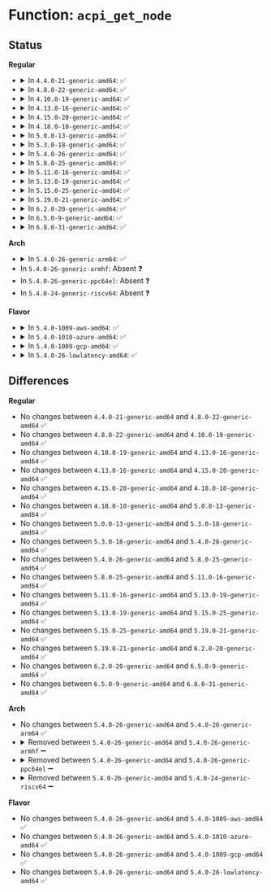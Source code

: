 # Function: <code>acpi_get_node</code>

## Status
<b>Regular</b>
<ul>
<li>
<details>
<summary>In <code>4.4.0-21-generic-amd64</code>: ✅</summary>

```c
int acpi_get_node(acpi_handle handle)
```

```json
{
  "name": "acpi_get_node",
  "collision_type": "Unique Global",
  "inline_type": "No",
  "funcs": [
    {
      "addr": 18446744071583609433,
      "name": "acpi_get_node",
      "external": true,
      "loc": "drivers/acpi/numa.c:368",
      "file": "drivers/acpi/numa.c",
      "inline": "seen, unknown",
      "caller_inline": [],
      "caller_func": [
        "arch/x86/kernel/acpi/boot.c:acpi_map_cpu",
        "drivers/acpi/pci_root.c:acpi_pci_root_create",
        "drivers/acpi/acpi_memhotplug.c:acpi_memory_device_remove",
        "drivers/acpi/acpi_memhotplug.c:acpi_memory_device_add",
        "arch/x86/pci/acpi.c:pci_acpi_scan_root"
      ]
    }
  ],
  "symbols": [
    {
      "addr": 18446744071583609433,
      "name": "acpi_get_node",
      "section": ".text",
      "bind": "STB_GLOBAL",
      "size": 118
    }
  ]
}
```
</details>
</li>
<li>
<details>
<summary>In <code>4.8.0-22-generic-amd64</code>: ✅</summary>

```c
int acpi_get_node(acpi_handle handle)
```

```json
{
  "name": "acpi_get_node",
  "collision_type": "Unique Global",
  "inline_type": "No",
  "funcs": [
    {
      "addr": 18446744071583932557,
      "name": "acpi_get_node",
      "external": true,
      "loc": "drivers/acpi/numa.c:494",
      "file": "drivers/acpi/numa.c",
      "inline": "seen, unknown",
      "caller_inline": [],
      "caller_func": [
        "arch/x86/kernel/acpi/boot.c:acpi_map_cpu",
        "drivers/acpi/pci_root.c:acpi_pci_root_create",
        "drivers/acpi/acpi_memhotplug.c:acpi_memory_device_remove",
        "drivers/acpi/acpi_memhotplug.c:acpi_memory_device_add",
        "arch/x86/pci/acpi.c:pci_acpi_scan_root"
      ]
    }
  ],
  "symbols": [
    {
      "addr": 18446744071583932557,
      "name": "acpi_get_node",
      "section": ".text",
      "bind": "STB_GLOBAL",
      "size": 118
    }
  ]
}
```
</details>
</li>
<li>
<details>
<summary>In <code>4.10.0-19-generic-amd64</code>: ✅</summary>

```c
int acpi_get_node(acpi_handle handle)
```

```json
{
  "name": "acpi_get_node",
  "collision_type": "Unique Global",
  "inline_type": "No",
  "funcs": [
    {
      "addr": 18446744071584074071,
      "name": "acpi_get_node",
      "external": true,
      "loc": "drivers/acpi/numa.c:494",
      "file": "drivers/acpi/numa.c",
      "inline": "seen, unknown",
      "caller_inline": [],
      "caller_func": [
        "arch/x86/kernel/acpi/boot.c:acpi_map_cpu2node",
        "drivers/acpi/pci_root.c:acpi_pci_root_create",
        "drivers/acpi/acpi_memhotplug.c:acpi_memory_device_remove",
        "drivers/acpi/acpi_memhotplug.c:acpi_memory_device_add",
        "arch/x86/pci/acpi.c:pci_acpi_scan_root"
      ]
    }
  ],
  "symbols": [
    {
      "addr": 18446744071584074071,
      "name": "acpi_get_node",
      "section": ".text",
      "bind": "STB_GLOBAL",
      "size": 118
    }
  ]
}
```
</details>
</li>
<li>
<details>
<summary>In <code>4.13.0-16-generic-amd64</code>: ✅</summary>

```c
int acpi_get_node(acpi_handle handle)
```

```json
{
  "name": "acpi_get_node",
  "collision_type": "Unique Global",
  "inline_type": "No",
  "funcs": [
    {
      "addr": 18446744071584140528,
      "name": "acpi_get_node",
      "external": true,
      "loc": "drivers/acpi/numa.c:494",
      "file": "drivers/acpi/numa.c",
      "inline": "seen, unknown",
      "caller_inline": [],
      "caller_func": [
        "arch/x86/kernel/acpi/boot.c:acpi_map_cpu",
        "drivers/acpi/pci_root.c:acpi_pci_root_create",
        "drivers/acpi/acpi_memhotplug.c:acpi_memory_device_remove",
        "drivers/acpi/acpi_memhotplug.c:acpi_memory_device_add",
        "arch/x86/pci/acpi.c:pci_acpi_scan_root"
      ]
    }
  ],
  "symbols": [
    {
      "addr": 18446744071584140528,
      "name": "acpi_get_node",
      "section": ".text",
      "bind": "STB_GLOBAL",
      "size": 125
    }
  ]
}
```
</details>
</li>
<li>
<details>
<summary>In <code>4.15.0-20-generic-amd64</code>: ✅</summary>

```c
int acpi_get_node(acpi_handle handle)
```

```json
{
  "name": "acpi_get_node",
  "collision_type": "Unique Global",
  "inline_type": "No",
  "funcs": [
    {
      "addr": 18446744071584414816,
      "name": "acpi_get_node",
      "external": true,
      "loc": "drivers/acpi/numa.c:496",
      "file": "drivers/acpi/numa.c",
      "inline": "seen, unknown",
      "caller_inline": [],
      "caller_func": [
        "arch/x86/kernel/acpi/boot.c:acpi_map_cpu",
        "drivers/acpi/pci_root.c:acpi_pci_root_create",
        "drivers/acpi/acpi_memhotplug.c:acpi_memory_device_remove",
        "drivers/acpi/acpi_memhotplug.c:acpi_memory_device_add",
        "arch/x86/pci/acpi.c:pci_acpi_scan_root"
      ]
    }
  ],
  "symbols": [
    {
      "addr": 18446744071584414816,
      "name": "acpi_get_node",
      "section": ".text",
      "bind": "STB_GLOBAL",
      "size": 125
    }
  ]
}
```
</details>
</li>
<li>
<details>
<summary>In <code>4.18.0-10-generic-amd64</code>: ✅</summary>

```c
int acpi_get_node(acpi_handle handle)
```

```json
{
  "name": "acpi_get_node",
  "collision_type": "Unique Global",
  "inline_type": "No",
  "funcs": [
    {
      "addr": 18446744071584638208,
      "name": "acpi_get_node",
      "external": true,
      "loc": "drivers/acpi/numa.c:495",
      "file": "drivers/acpi/numa.c",
      "inline": "seen, unknown",
      "caller_inline": [],
      "caller_func": [
        "arch/x86/kernel/acpi/boot.c:acpi_map_cpu",
        "drivers/acpi/pci_root.c:acpi_pci_root_create",
        "drivers/acpi/acpi_memhotplug.c:acpi_memory_device_remove",
        "drivers/acpi/acpi_memhotplug.c:acpi_memory_device_add",
        "arch/x86/pci/acpi.c:pci_acpi_scan_root"
      ]
    }
  ],
  "symbols": [
    {
      "addr": 18446744071584638208,
      "name": "acpi_get_node",
      "section": ".text",
      "bind": "STB_GLOBAL",
      "size": 125
    }
  ]
}
```
</details>
</li>
<li>
<details>
<summary>In <code>5.0.0-13-generic-amd64</code>: ✅</summary>

```c
int acpi_get_node(acpi_handle handle)
```

```json
{
  "name": "acpi_get_node",
  "collision_type": "Unique Global",
  "inline_type": "No",
  "funcs": [
    {
      "addr": 18446744071584737296,
      "name": "acpi_get_node",
      "external": true,
      "loc": "drivers/acpi/numa.c:494",
      "file": "drivers/acpi/numa.c",
      "inline": "seen, unknown",
      "caller_inline": [],
      "caller_func": [
        "arch/x86/kernel/acpi/boot.c:acpi_map_cpu",
        "drivers/acpi/pci_root.c:acpi_pci_root_create",
        "drivers/acpi/acpi_memhotplug.c:acpi_memory_device_remove",
        "drivers/acpi/acpi_memhotplug.c:acpi_memory_device_add",
        "arch/x86/pci/acpi.c:pci_acpi_scan_root"
      ]
    }
  ],
  "symbols": [
    {
      "addr": 18446744071584737296,
      "name": "acpi_get_node",
      "section": ".text",
      "bind": "STB_GLOBAL",
      "size": 125
    }
  ]
}
```
</details>
</li>
<li>
<details>
<summary>In <code>5.3.0-18-generic-amd64</code>: ✅</summary>

```c
int acpi_get_node(acpi_handle handle)
```

```json
{
  "name": "acpi_get_node",
  "collision_type": "Unique Global",
  "inline_type": "No",
  "funcs": [
    {
      "addr": 18446744071584939280,
      "name": "acpi_get_node",
      "external": true,
      "loc": "drivers/acpi/numa.c:481",
      "file": "drivers/acpi/numa.c",
      "inline": "seen, unknown",
      "caller_inline": [],
      "caller_func": [
        "arch/x86/kernel/acpi/boot.c:acpi_map_cpu",
        "drivers/acpi/pci_root.c:acpi_pci_root_create",
        "drivers/acpi/acpi_memhotplug.c:acpi_memory_device_remove",
        "drivers/acpi/acpi_memhotplug.c:acpi_memory_device_add",
        "arch/x86/pci/acpi.c:pci_acpi_scan_root"
      ]
    }
  ],
  "symbols": [
    {
      "addr": 18446744071584939280,
      "name": "acpi_get_node",
      "section": ".text",
      "bind": "STB_GLOBAL",
      "size": 127
    }
  ]
}
```
</details>
</li>
<li>
<details>
<summary>In <code>5.4.0-26-generic-amd64</code>: ✅</summary>

```c
int acpi_get_node(acpi_handle handle)
```

```json
{
  "name": "acpi_get_node",
  "collision_type": "Unique Global",
  "inline_type": "No",
  "funcs": [
    {
      "addr": 18446744071585075072,
      "name": "acpi_get_node",
      "external": true,
      "loc": "drivers/acpi/numa.c:481",
      "file": "drivers/acpi/numa.c",
      "inline": "seen, unknown",
      "caller_inline": [],
      "caller_func": [
        "arch/x86/kernel/acpi/boot.c:acpi_map_cpu",
        "drivers/acpi/pci_root.c:acpi_pci_root_create",
        "drivers/acpi/acpi_memhotplug.c:acpi_memory_device_remove",
        "drivers/acpi/acpi_memhotplug.c:acpi_memory_device_add",
        "arch/x86/pci/acpi.c:pci_acpi_scan_root"
      ]
    }
  ],
  "symbols": [
    {
      "addr": 18446744071585075072,
      "name": "acpi_get_node",
      "section": ".text",
      "bind": "STB_GLOBAL",
      "size": 127
    }
  ]
}
```
</details>
</li>
<li>
<details>
<summary>In <code>5.8.0-25-generic-amd64</code>: ✅</summary>

```c
int acpi_get_node(acpi_handle handle)
```

```json
{
  "name": "acpi_get_node",
  "collision_type": "Unique Global",
  "inline_type": "No",
  "funcs": [
    {
      "addr": 18446744071586085552,
      "name": "acpi_get_node",
      "external": true,
      "loc": "drivers/acpi/numa/srat.c:441",
      "file": "drivers/acpi/numa/srat.c",
      "inline": "seen, unknown",
      "caller_inline": [],
      "caller_func": [
        "arch/x86/kernel/acpi/boot.c:acpi_map_cpu",
        "drivers/acpi/pci_root.c:acpi_pci_root_create",
        "drivers/acpi/acpi_memhotplug.c:acpi_memory_remove_memory",
        "drivers/acpi/acpi_memhotplug.c:acpi_memory_enable_device",
        "arch/x86/pci/acpi.c:pci_acpi_scan_root"
      ]
    }
  ],
  "symbols": [
    {
      "addr": 18446744071586085552,
      "name": "acpi_get_node",
      "section": ".text",
      "bind": "STB_GLOBAL",
      "size": 125
    }
  ]
}
```
</details>
</li>
<li>
<details>
<summary>In <code>5.11.0-16-generic-amd64</code>: ✅</summary>

```c
int acpi_get_node(acpi_handle handle)
```

```json
{
  "name": "acpi_get_node",
  "collision_type": "Unique Global",
  "inline_type": "No",
  "funcs": [
    {
      "addr": 18446744071586206256,
      "name": "acpi_get_node",
      "external": true,
      "loc": "drivers/acpi/numa/srat.c:505",
      "file": "drivers/acpi/numa/srat.c",
      "inline": "seen, unknown",
      "caller_inline": [],
      "caller_func": [
        "arch/x86/kernel/acpi/boot.c:acpi_map_cpu",
        "drivers/acpi/pci_root.c:acpi_pci_root_create",
        "drivers/acpi/acpi_memhotplug.c:acpi_memory_remove_memory",
        "drivers/acpi/acpi_memhotplug.c:acpi_memory_enable_device",
        "arch/x86/pci/acpi.c:pci_acpi_scan_root"
      ]
    }
  ],
  "symbols": [
    {
      "addr": 18446744071586206256,
      "name": "acpi_get_node",
      "section": ".text",
      "bind": "STB_GLOBAL",
      "size": 147
    }
  ]
}
```
</details>
</li>
<li>
<details>
<summary>In <code>5.13.0-19-generic-amd64</code>: ✅</summary>

```c
int acpi_get_node(acpi_handle handle)
```

```json
{
  "name": "acpi_get_node",
  "collision_type": "Unique Global",
  "inline_type": "No",
  "funcs": [
    {
      "addr": 18446744071586080992,
      "name": "acpi_get_node",
      "external": true,
      "loc": "drivers/acpi/numa/srat.c:505",
      "file": "drivers/acpi/numa/srat.c",
      "inline": "seen, unknown",
      "caller_inline": [],
      "caller_func": [
        "arch/x86/kernel/acpi/boot.c:acpi_map_cpu",
        "drivers/acpi/pci_root.c:acpi_pci_root_create",
        "drivers/acpi/acpi_memhotplug.c:acpi_memory_device_remove",
        "drivers/acpi/acpi_memhotplug.c:acpi_memory_device_add",
        "arch/x86/pci/acpi.c:pci_acpi_scan_root"
      ]
    }
  ],
  "symbols": [
    {
      "addr": 18446744071586080992,
      "name": "acpi_get_node",
      "section": ".text",
      "bind": "STB_GLOBAL",
      "size": 147
    }
  ]
}
```
</details>
</li>
<li>
<details>
<summary>In <code>5.15.0-25-generic-amd64</code>: ✅</summary>

```c
int acpi_get_node(acpi_handle handle)
```

```json
{
  "name": "acpi_get_node",
  "collision_type": "Unique Global",
  "inline_type": "No",
  "funcs": [
    {
      "addr": 18446744071586577744,
      "name": "acpi_get_node",
      "external": true,
      "loc": "drivers/acpi/numa/srat.c:505",
      "file": "drivers/acpi/numa/srat.c",
      "inline": "seen, unknown",
      "caller_inline": [],
      "caller_func": [
        "arch/x86/kernel/acpi/boot.c:acpi_map_cpu",
        "drivers/acpi/pci_root.c:acpi_pci_root_create",
        "drivers/acpi/acpi_memhotplug.c:acpi_memory_enable_device",
        "arch/x86/pci/acpi.c:pci_acpi_scan_root"
      ]
    }
  ],
  "symbols": [
    {
      "addr": 18446744071586577744,
      "name": "acpi_get_node",
      "section": ".text",
      "bind": "STB_GLOBAL",
      "size": 180
    }
  ]
}
```
</details>
</li>
<li>
<details>
<summary>In <code>5.19.0-21-generic-amd64</code>: ✅</summary>

```c
int acpi_get_node(acpi_handle handle)
```

```json
{
  "name": "acpi_get_node",
  "collision_type": "Unique Global",
  "inline_type": "No",
  "funcs": [
    {
      "addr": 18446744071587837648,
      "name": "acpi_get_node",
      "external": true,
      "loc": "drivers/acpi/numa/srat.c:561",
      "file": "drivers/acpi/numa/srat.c",
      "inline": "seen, unknown",
      "caller_inline": [],
      "caller_func": [
        "arch/x86/kernel/acpi/boot.c:acpi_map_cpu",
        "drivers/acpi/pci_root.c:acpi_pci_root_create",
        "drivers/acpi/acpi_platform.c:acpi_create_platform_device",
        "drivers/acpi/acpi_memhotplug.c:acpi_memory_enable_device",
        "arch/x86/pci/acpi.c:pci_acpi_scan_root"
      ]
    }
  ],
  "symbols": [
    {
      "addr": 18446744071587837648,
      "name": "acpi_get_node",
      "section": ".text",
      "bind": "STB_GLOBAL",
      "size": 197
    }
  ]
}
```
</details>
</li>
<li>
<details>
<summary>In <code>6.2.0-20-generic-amd64</code>: ✅</summary>

```c
int acpi_get_node(acpi_handle handle)
```

```json
{
  "name": "acpi_get_node",
  "collision_type": "Unique Global",
  "inline_type": "No",
  "funcs": [
    {
      "addr": 18446744071589179808,
      "name": "acpi_get_node",
      "external": true,
      "loc": "drivers/acpi/numa/srat.c:562",
      "file": "drivers/acpi/numa/srat.c",
      "inline": "seen, unknown",
      "caller_inline": [],
      "caller_func": [
        "arch/x86/kernel/acpi/boot.c:acpi_map_cpu",
        "drivers/acpi/pci_root.c:acpi_pci_root_create",
        "drivers/acpi/acpi_platform.c:acpi_create_platform_device",
        "drivers/acpi/acpi_memhotplug.c:acpi_memory_enable_device",
        "arch/x86/pci/acpi.c:pci_acpi_scan_root"
      ]
    }
  ],
  "symbols": [
    {
      "addr": 18446744071589179808,
      "name": "acpi_get_node",
      "section": ".text",
      "bind": "STB_GLOBAL",
      "size": 197
    }
  ]
}
```
</details>
</li>
<li>
<details>
<summary>In <code>6.5.0-9-generic-amd64</code>: ✅</summary>

```c
int acpi_get_node(acpi_handle handle)
```

```json
{
  "name": "acpi_get_node",
  "collision_type": "Unique Global",
  "inline_type": "No",
  "funcs": [
    {
      "addr": 18446744071589473872,
      "name": "acpi_get_node",
      "external": true,
      "loc": "drivers/acpi/numa/srat.c:562",
      "file": "drivers/acpi/numa/srat.c",
      "inline": "seen, unknown",
      "caller_inline": [],
      "caller_func": [
        "arch/x86/kernel/acpi/boot.c:acpi_map_cpu",
        "drivers/acpi/pci_root.c:acpi_pci_root_create",
        "drivers/acpi/acpi_platform.c:acpi_create_platform_device",
        "drivers/acpi/acpi_memhotplug.c:acpi_memory_enable_device",
        "arch/x86/pci/acpi.c:pci_acpi_scan_root"
      ]
    }
  ],
  "symbols": [
    {
      "addr": 18446744071589473872,
      "name": "acpi_get_node",
      "section": ".text",
      "bind": "STB_GLOBAL",
      "size": 199
    }
  ]
}
```
</details>
</li>
<li>
<details>
<summary>In <code>6.8.0-31-generic-amd64</code>: ✅</summary>

```c
int acpi_get_node(acpi_handle handle)
```

```json
{
  "name": "acpi_get_node",
  "collision_type": "Unique Global",
  "inline_type": "No",
  "funcs": [
    {
      "addr": 18446744071589780544,
      "name": "acpi_get_node",
      "external": true,
      "loc": "drivers/acpi/numa/srat.c:567",
      "file": "drivers/acpi/numa/srat.c",
      "inline": "seen, unknown",
      "caller_inline": [],
      "caller_func": [
        "arch/x86/kernel/acpi/boot.c:acpi_map_cpu",
        "drivers/acpi/pci_root.c:acpi_pci_root_create",
        "drivers/acpi/acpi_platform.c:acpi_create_platform_device",
        "drivers/acpi/acpi_memhotplug.c:acpi_memory_enable_device",
        "arch/x86/pci/acpi.c:pci_acpi_scan_root"
      ]
    }
  ],
  "symbols": [
    {
      "addr": 18446744071589780544,
      "name": "acpi_get_node",
      "section": ".text",
      "bind": "STB_GLOBAL",
      "size": 199
    }
  ]
}
```
</details>
</li>
</ul>
<b>Arch</b>
<ul>
<li>
<details>
<summary>In <code>5.4.0-26-generic-arm64</code>: ✅</summary>

```c
int acpi_get_node(acpi_handle handle)
```

```json
{
  "name": "acpi_get_node",
  "collision_type": "Unique Global",
  "inline_type": "No",
  "funcs": [
    {
      "addr": 18446603336497478416,
      "name": "acpi_get_node",
      "external": true,
      "loc": "drivers/acpi/numa.c:481",
      "file": "drivers/acpi/numa.c",
      "inline": "seen, unknown",
      "caller_inline": [],
      "caller_func": [
        "arch/arm64/kernel/pci.c:pcibios_root_bridge_prepare",
        "drivers/pci/controller/pci-thunder-pem.c:thunder_pem_acpi_init",
        "drivers/acpi/pci_root.c:acpi_pci_root_create",
        "drivers/acpi/acpi_memhotplug.c:acpi_memory_device_remove",
        "drivers/acpi/acpi_memhotplug.c:acpi_memory_device_add"
      ]
    }
  ],
  "symbols": [
    {
      "addr": 18446603336497478416,
      "name": "acpi_get_node",
      "section": ".text",
      "bind": "STB_GLOBAL",
      "size": 160
    }
  ]
}
```
</details>
</li>
<li>
In <code>5.4.0-26-generic-armhf</code>: Absent ❓
</li>
<li>
In <code>5.4.0-26-generic-ppc64el</code>: Absent ❓
</li>
<li>
In <code>5.4.0-24-generic-riscv64</code>: Absent ❓
</li>
</ul>
<b>Flavor</b>
<ul>
<li>
<details>
<summary>In <code>5.4.0-1009-aws-amd64</code>: ✅</summary>

```c
int acpi_get_node(acpi_handle handle)
```

```json
{
  "name": "acpi_get_node",
  "collision_type": "Unique Global",
  "inline_type": "No",
  "funcs": [
    {
      "addr": 18446744071585004560,
      "name": "acpi_get_node",
      "external": true,
      "loc": "drivers/acpi/numa.c:481",
      "file": "drivers/acpi/numa.c",
      "inline": "seen, unknown",
      "caller_inline": [],
      "caller_func": [
        "arch/x86/kernel/acpi/boot.c:acpi_map_cpu",
        "drivers/acpi/pci_root.c:acpi_pci_root_create",
        "drivers/acpi/acpi_memhotplug.c:acpi_memory_device_remove",
        "drivers/acpi/acpi_memhotplug.c:acpi_memory_device_add",
        "arch/x86/pci/acpi.c:pci_acpi_scan_root"
      ]
    }
  ],
  "symbols": [
    {
      "addr": 18446744071585004560,
      "name": "acpi_get_node",
      "section": ".text",
      "bind": "STB_GLOBAL",
      "size": 127
    }
  ]
}
```
</details>
</li>
<li>
<details>
<summary>In <code>5.4.0-1010-azure-amd64</code>: ✅</summary>

```c
int acpi_get_node(acpi_handle handle)
```

```json
{
  "name": "acpi_get_node",
  "collision_type": "Unique Global",
  "inline_type": "No",
  "funcs": [
    {
      "addr": 18446744071584920144,
      "name": "acpi_get_node",
      "external": true,
      "loc": "drivers/acpi/numa.c:481",
      "file": "drivers/acpi/numa.c",
      "inline": "seen, unknown",
      "caller_inline": [],
      "caller_func": [
        "arch/x86/kernel/acpi/boot.c:acpi_map_cpu",
        "drivers/acpi/pci_root.c:acpi_pci_root_create",
        "arch/x86/pci/acpi.c:pci_acpi_scan_root"
      ]
    }
  ],
  "symbols": [
    {
      "addr": 18446744071584920144,
      "name": "acpi_get_node",
      "section": ".text",
      "bind": "STB_GLOBAL",
      "size": 127
    }
  ]
}
```
</details>
</li>
<li>
<details>
<summary>In <code>5.4.0-1009-gcp-amd64</code>: ✅</summary>

```c
int acpi_get_node(acpi_handle handle)
```

```json
{
  "name": "acpi_get_node",
  "collision_type": "Unique Global",
  "inline_type": "No",
  "funcs": [
    {
      "addr": 18446744071585026656,
      "name": "acpi_get_node",
      "external": true,
      "loc": "drivers/acpi/numa.c:481",
      "file": "drivers/acpi/numa.c",
      "inline": "seen, unknown",
      "caller_inline": [],
      "caller_func": [
        "arch/x86/kernel/acpi/boot.c:acpi_map_cpu",
        "drivers/acpi/pci_root.c:acpi_pci_root_create",
        "drivers/acpi/acpi_memhotplug.c:acpi_memory_device_remove",
        "drivers/acpi/acpi_memhotplug.c:acpi_memory_device_add",
        "arch/x86/pci/acpi.c:pci_acpi_scan_root"
      ]
    }
  ],
  "symbols": [
    {
      "addr": 18446744071585026656,
      "name": "acpi_get_node",
      "section": ".text",
      "bind": "STB_GLOBAL",
      "size": 127
    }
  ]
}
```
</details>
</li>
<li>
<details>
<summary>In <code>5.4.0-26-lowlatency-amd64</code>: ✅</summary>

```c
int acpi_get_node(acpi_handle handle)
```

```json
{
  "name": "acpi_get_node",
  "collision_type": "Unique Global",
  "inline_type": "No",
  "funcs": [
    {
      "addr": 18446744071585132816,
      "name": "acpi_get_node",
      "external": true,
      "loc": "drivers/acpi/numa.c:481",
      "file": "drivers/acpi/numa.c",
      "inline": "seen, unknown",
      "caller_inline": [],
      "caller_func": [
        "arch/x86/kernel/acpi/boot.c:acpi_map_cpu",
        "drivers/acpi/pci_root.c:acpi_pci_root_create",
        "drivers/acpi/acpi_memhotplug.c:acpi_memory_device_remove",
        "drivers/acpi/acpi_memhotplug.c:acpi_memory_device_add",
        "arch/x86/pci/acpi.c:pci_acpi_scan_root"
      ]
    }
  ],
  "symbols": [
    {
      "addr": 18446744071585132816,
      "name": "acpi_get_node",
      "section": ".text",
      "bind": "STB_GLOBAL",
      "size": 127
    }
  ]
}
```
</details>
</li>
</ul>

## Differences
<b>Regular</b>
<ul>
<li>
No changes between <code>4.4.0-21-generic-amd64</code> and <code>4.8.0-22-generic-amd64</code> ✅
</li>
<li>
No changes between <code>4.8.0-22-generic-amd64</code> and <code>4.10.0-19-generic-amd64</code> ✅
</li>
<li>
No changes between <code>4.10.0-19-generic-amd64</code> and <code>4.13.0-16-generic-amd64</code> ✅
</li>
<li>
No changes between <code>4.13.0-16-generic-amd64</code> and <code>4.15.0-20-generic-amd64</code> ✅
</li>
<li>
No changes between <code>4.15.0-20-generic-amd64</code> and <code>4.18.0-10-generic-amd64</code> ✅
</li>
<li>
No changes between <code>4.18.0-10-generic-amd64</code> and <code>5.0.0-13-generic-amd64</code> ✅
</li>
<li>
No changes between <code>5.0.0-13-generic-amd64</code> and <code>5.3.0-18-generic-amd64</code> ✅
</li>
<li>
No changes between <code>5.3.0-18-generic-amd64</code> and <code>5.4.0-26-generic-amd64</code> ✅
</li>
<li>
No changes between <code>5.4.0-26-generic-amd64</code> and <code>5.8.0-25-generic-amd64</code> ✅
</li>
<li>
No changes between <code>5.8.0-25-generic-amd64</code> and <code>5.11.0-16-generic-amd64</code> ✅
</li>
<li>
No changes between <code>5.11.0-16-generic-amd64</code> and <code>5.13.0-19-generic-amd64</code> ✅
</li>
<li>
No changes between <code>5.13.0-19-generic-amd64</code> and <code>5.15.0-25-generic-amd64</code> ✅
</li>
<li>
No changes between <code>5.15.0-25-generic-amd64</code> and <code>5.19.0-21-generic-amd64</code> ✅
</li>
<li>
No changes between <code>5.19.0-21-generic-amd64</code> and <code>6.2.0-20-generic-amd64</code> ✅
</li>
<li>
No changes between <code>6.2.0-20-generic-amd64</code> and <code>6.5.0-9-generic-amd64</code> ✅
</li>
<li>
No changes between <code>6.5.0-9-generic-amd64</code> and <code>6.8.0-31-generic-amd64</code> ✅
</li>
</ul>
<b>Arch</b>
<ul>
<li>
No changes between <code>5.4.0-26-generic-amd64</code> and <code>5.4.0-26-generic-arm64</code> ✅
</li>
<li>
<details>
<summary>Removed between <code>5.4.0-26-generic-amd64</code> and <code>5.4.0-26-generic-armhf</code> ➖</summary>

```c
int acpi_get_node(acpi_handle handle)
```
</details>
</li>
<li>
<details>
<summary>Removed between <code>5.4.0-26-generic-amd64</code> and <code>5.4.0-26-generic-ppc64el</code> ➖</summary>

```c
int acpi_get_node(acpi_handle handle)
```
</details>
</li>
<li>
<details>
<summary>Removed between <code>5.4.0-26-generic-amd64</code> and <code>5.4.0-24-generic-riscv64</code> ➖</summary>

```c
int acpi_get_node(acpi_handle handle)
```
</details>
</li>
</ul>
<b>Flavor</b>
<ul>
<li>
No changes between <code>5.4.0-26-generic-amd64</code> and <code>5.4.0-1009-aws-amd64</code> ✅
</li>
<li>
No changes between <code>5.4.0-26-generic-amd64</code> and <code>5.4.0-1010-azure-amd64</code> ✅
</li>
<li>
No changes between <code>5.4.0-26-generic-amd64</code> and <code>5.4.0-1009-gcp-amd64</code> ✅
</li>
<li>
No changes between <code>5.4.0-26-generic-amd64</code> and <code>5.4.0-26-lowlatency-amd64</code> ✅
</li>
</ul>
